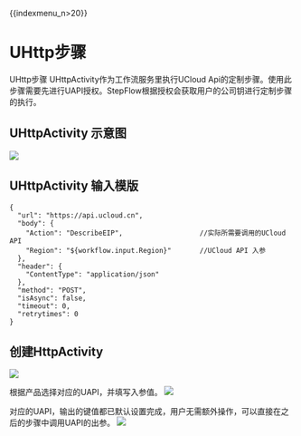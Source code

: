 {{indexmenu_n>20}}

# UHttp步骤

UHttp步骤 UHttpActivity作为工作流服务里执行UCloud
Api的定制步骤。使用此步骤需要先进行UAPI授权。StepFlow根据授权会获取用户的公司钥进行定制步骤的执行。

## UHttpActivity 示意图

![](http://stepflow-docs.cn-bj.ufileos.com/uhttp001.png)

## UHttpActivity 输入模版

    {
      "url": "https://api.ucloud.cn",
      "body": {
        "Action": "DescribeEIP",                   //实际所需要调用的UCloud API
        "Region": "${workflow.input.Region}"       //UCloud API 入参
      },
      "header": {
        "ContentType": "application/json"
      },
      "method": "POST",
      "isAsync": false,
      "timeout": 0,
      "retrytimes": 0
    }

## 创建HttpActivity

![](http://stepflow-docs.cn-bj.ufileos.com/http001.png)

根据产品选择对应的UAPI，并填写入参值。
![](http://stepflow-docs.cn-bj.ufileos.com/uapi002.png)

对应的UAPI，输出的键值都已默认设置完成，用户无需额外操作，可以直接在之后的步骤中调用UAPI的出参。
![](http://stepflow-docs.cn-bj.ufileos.com/uhttp004.png)
